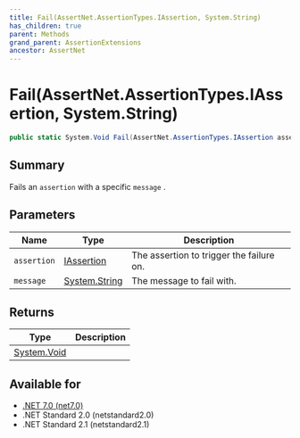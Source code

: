```yaml
---
title: Fail(AssertNet.AssertionTypes.IAssertion, System.String)
has_children: true
parent: Methods
grand_parent: AssertionExtensions
ancestor: AssertNet
---
```

# Fail(AssertNet.AssertionTypes.IAssertion, System.String)

```csharp
public static System.Void Fail(AssertNet.AssertionTypes.IAssertion assertion, System.String message);
```

## Summary
Fails an `assertion` with a specific `message` .

## Parameters
|Name|Type|Description|
|-|-|-|
|`assertion`|[IAssertion](t_assertnet_assertiontypes_iassertion.md)|The assertion to trigger the failure on.|
|`message`|[System.String](https://learn.microsoft.com/en-us/dotnet/api/system.string)|The message to fail with.|

## Returns
|Type|Description|
|-|-|
|[System.Void](https://learn.microsoft.com/en-us/dotnet/api/system.void)||

## Available for
- [.NET 7.0 (net7.0)](https://versionsof.net/core/7.0/)
- .NET Standard 2.0 (netstandard2.0)
- .NET Standard 2.1 (netstandard2.1)
